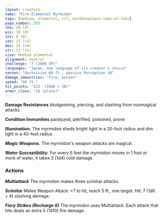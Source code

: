 ```yaml
---
layout: creature
name: "Fire Elemental Myrmidon"
tags: [medium, elemental, cr7, mordenkainens-tome-of-foes]
page_number: 203
cha: 10 (0)
wis: 10 (0)
int: 9 (0)
con: 15 (+2)
dex: 18 (+4)
str: 13 (+1)
size: Medium elemental
alignment: neutral
challenge: "7 (2900 XP)"
languages: "Ignan, one language of its creator's choice"
senses: "darkvision 60 ft., passive Perception 10"
damage_immunities: "fire, poison"
speed: "40 ft."
hit_points: "123  (19d8 + 38)"
armor_class: "18 (plate)"
---
```


**Damage Resistances** bludgeoning, piercing, and slashing from nonmagical attacks

**Condition Immunities** paralyzed, petrified, poisoned, prone

***Illumination.*** The myrmidon sheds bright light in a 20-foot radius and dim light in a 40-foot radius.

***Magic Weapons.*** The myrmidon's weapon attacks are magical.

***Water Susceptibility.*** For every 5 feet the myrmidon moves in 1 foot or more of water, it takes 2 (1d4) cold damage.

### Actions

***Multiattack*** The myrmidon makes three scimitar attacks.

***Scimitar*** Melee Weapon Attack: +7 to hit, reach 5 ft., one target. Hit: 7 (1d6 + 4) slashing damage.

***Fiery Strikes (Recharge 6)*** The myrmidon uses Multiattack. Each attack that hits deals an extra 5 (1d10) fire damage.